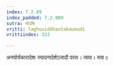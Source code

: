 ```yaml
---
index: 7.2.89
index_padded: 7.2.089
sutra: योऽचि
vritti: laghusiddhantakaumudi
vrittiindex: 322

---
```

अनयोर्यकारादेशः स्यादनादेशेऽजादौ परतः। त्वया। मया॥